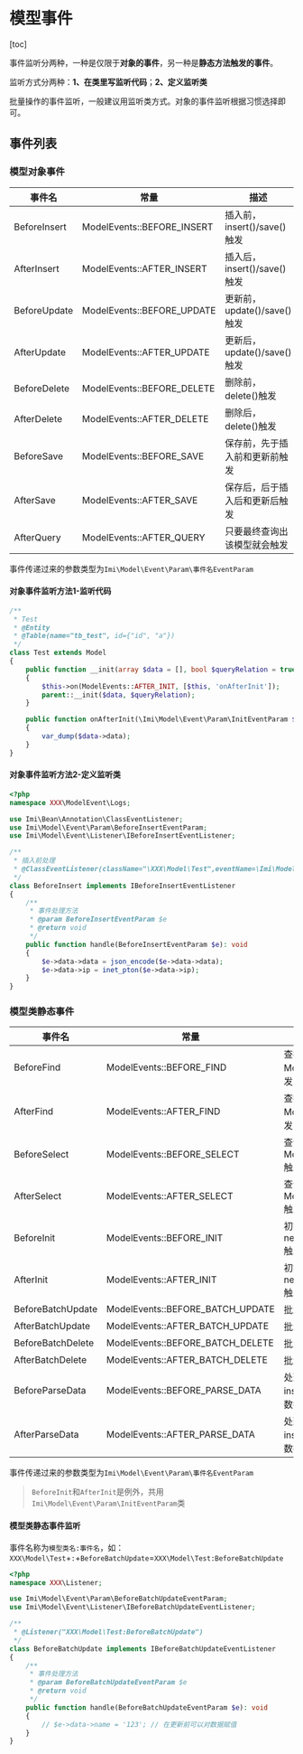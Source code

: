 # 模型事件

[toc]

事件监听分两种，一种是仅限于**对象的事件**，另一种是**静态方法触发的事件**。

监听方式分两种：**1、在类里写监听代码**；**2、定义监听类**

批量操作的事件监听，一般建议用监听类方式。对象的事件监听根据习惯选择即可。

## 事件列表

### 模型对象事件

| 事件名 | 常量 | 描述 |
| ------ | ------ | ------ |
| BeforeInsert | ModelEvents::BEFORE_INSERT | 插入前，insert()/save()触发 |
| AfterInsert | ModelEvents::AFTER_INSERT | 插入后，insert()/save()触发 |
| BeforeUpdate | ModelEvents::BEFORE_UPDATE | 更新前，update()/save()触发 |
| AfterUpdate | ModelEvents::AFTER_UPDATE | 更新后，update()/save()触发 |
| BeforeDelete | ModelEvents::BEFORE_DELETE | 删除前，delete()触发 |
| AfterDelete | ModelEvents::AFTER_DELETE | 删除后，delete()触发 |
| BeforeSave | ModelEvents::BEFORE_SAVE | 保存前，先于插入前和更新前触发 |
| AfterSave | ModelEvents::AFTER_SAVE | 保存后，后于插入后和更新后触发 |
| AfterQuery | ModelEvents::AFTER_QUERY | 只要最终查询出该模型就会触发 |

事件传递过来的参数类型为`Imi\Model\Event\Param\事件名EventParam`


#### 对象事件监听方法1-监听代码

```php
/**
 * Test
 * @Entity
 * @Table(name="tb_test", id={"id", "a"})
 */
class Test extends Model
{
    public function __init(array $data = [], bool $queryRelation = true): void
    {
        $this->on(ModelEvents::AFTER_INIT, [$this, 'onAfterInit']);
        parent::__init($data, $queryRelation);
    }

    public function onAfterInit(\Imi\Model\Event\Param\InitEventParam $data): void
    {
        var_dump($data->data);
    }
}
```

#### 对象事件监听方法2-定义监听类

```php
<?php
namespace XXX\ModelEvent\Logs;

use Imi\Bean\Annotation\ClassEventListener;
use Imi\Model\Event\Param\BeforeInsertEventParam;
use Imi\Model\Event\Listener\IBeforeInsertEventListener;

/**
 * 插入前处理
 * @ClassEventListener(className="\XXX\Model\Test",eventName=\Imi\Model\Event\ModelEvents::BEFORE_INSERT)
 */
class BeforeInsert implements IBeforeInsertEventListener
{
    /**
     * 事件处理方法
     * @param BeforeInsertEventParam $e
     * @return void
     */
    public function handle(BeforeInsertEventParam $e): void
    {
        $e->data->data = json_encode($e->data->data);
        $e->data->ip = inet_pton($e->data->ip);
    }
}
```

### 模型类静态事件

| 事件名 | 常量 | 描述 |
| ------ | ------ | ------ |
| BeforeFind | ModelEvents::BEFORE_FIND | 查找前，Model::find()触发 |
| AfterFind | ModelEvents::AFTER_FIND | 查找后，Model::find()触发 |
| BeforeSelect | ModelEvents::BEFORE_SELECT | 查询前，Model::select()触发 |
| AfterSelect | ModelEvents::AFTER_SELECT | 查询后，Model::select()触发 |
| BeforeInit | ModelEvents::BEFORE_INIT | 初始化值前，newInstance()触发 |
| AfterInit | ModelEvents::AFTER_INIT | 初始化值后，newInstance()触发 |
| BeforeBatchUpdate | ModelEvents::BEFORE_BATCH_UPDATE | 批量更新前 |
| AfterBatchUpdate | ModelEvents::AFTER_BATCH_UPDATE | 批量更新后 |
| BeforeBatchDelete | ModelEvents::BEFORE_BATCH_DELETE | 批量删除前 |
| AfterBatchDelete | ModelEvents::AFTER_BATCH_DELETE | 批量删除后 |
| BeforeParseData | ModelEvents::BEFORE_PARSE_DATA | 处理 save、insert、update 数据前 |
| AfterParseData | ModelEvents::AFTER_PARSE_DATA | 处理 save、insert、update 数据后 |

事件传递过来的参数类型为`Imi\Model\Event\Param\事件名EventParam`

> `BeforeInit`和`AfterInit`是例外，共用`Imi\Model\Event\Param\InitEventParam`类


#### 模型类静态事件监听

事件名称为`模型类名:事件名`，如：`XXX\Model\Test`+`:`+`BeforeBatchUpdate`=`XXX\Model\Test:BeforeBatchUpdate`

```php
<?php
namespace XXX\Listener;

use Imi\Model\Event\Param\BeforeBatchUpdateEventParam;
use Imi\Model\Event\Listener\IBeforeBatchUpdateEventListener;

/**
 * @Listener("XXX\Model\Test:BeforeBatchUpdate")
 */
class BeforeBatchUpdate implements IBeforeBatchUpdateEventListener
{
    /**
     * 事件处理方法
     * @param BeforeBatchUpdateEventParam $e
     * @return void
     */
    public function handle(BeforeBatchUpdateEventParam $e): void
    {
        // $e->data->name = '123'; // 在更新前可以对数据赋值
    }
}

```
